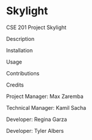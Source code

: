 # Skylight
CSE 201 Project Skylight

Description


Installation


Usage


Contributions


Credits

Project Manager: Max Zaremba

Technical Manager: Kamil Sacha

Developer: Regina Garza

Developer: Tyler Albers


